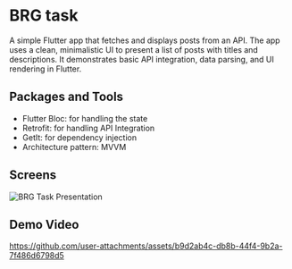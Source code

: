 # BRG task
A simple Flutter app that fetches and displays posts from an API. The app uses a clean, minimalistic UI to present a list of posts with titles and descriptions. It demonstrates basic API integration, data parsing, and UI rendering in Flutter.

## Packages and Tools
- Flutter Bloc: for handling the state 
- Retrofit: for handling API Integration
- GetIt: for dependency injection 
- Architecture pattern: MVVM

## Screens

![BRG Task Presentation](https://github.com/user-attachments/assets/2be111fa-58b4-40cb-8ccb-108e0429a056)

## Demo Video

https://github.com/user-attachments/assets/b9d2ab4c-db8b-44f4-9b2a-7f486d6798d5

